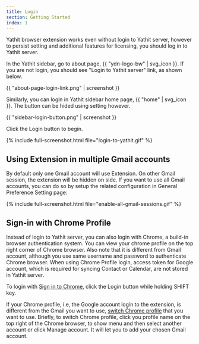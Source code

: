 ```yaml
---
title: Login
section: Getting Started
index: 1
---
```



Yathit browser extension works even without login to Yathit server, however to persist setting and additional features for licensing, you should log in to Yathit server. 

In the Yathit sidebar, go to about page, {{ "ydn-logo-bw" | svg_icon }}. If you are not login, you should see "Login to Yathit server" link, as shown below.

{{ "about-page-login-link.png" | screenshot }}

Similarly, you can login in Yathit sidebar home page, {{ "home" | svg_icon }}. The button can be hided using setting however.  

{{ "sidebar-login-button.png" | screenshot }}


Click the Login button to begin.


{% include full-screenshot.html file="login-to-yathit.gif" %}


## Using Extension in multiple Gmail accounts

By default only one Gmail account will use Extension. On other Gmail session, the extension will be hidden on side. If you want to use all Gmail accounts, you can do so by setup the related configuration in General Preference Setting page:

{% include full-screenshot.html file="enable-all-gmail-sessions.gif" %}

## Sign-in with Chrome Profile

Instead of login to Yathit server, you can also login with Chrome, a build-in browser authentication system. You can view your chrome profile on the top right corner of Chrome browser. Also note that it is different from Gmail account, although you use same username and password to authenticate Chrome browser. When using Chrome Profile login, access token for Google account, which is required for syncing Contact or Calendar, are not stored in Yathit server.  

To login with [Sign in to Chrome](https://support.google.com/chrome/answer/185277), click the Login button while holding SHIFT key. 

If your Chrome profile, i.e, the Google account login to the extension, is different from the Gmail you want to use, [switch Chrome profile](https://support.google.com/chrome/answer/2364824) that you want to use. Briefly, to switch Chrome profile, click you profile name on the top right of the Chrome browser, to show menu and then select another account or click Manage account. It will let you to add your chosen Gmail account.

